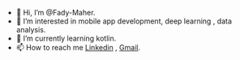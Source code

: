 - 👋 Hi, I’m @Fady-Maher.
- 👀 I’m interested in mobile app development, deep learning , data analysis.
- 🌱 I’m currently learning kotlin.
- 📫 How to reach me [Linkedin](https://www.linkedin.com/in/fady-maher-689a54202/) , [Gmail](https://mail.google.com/mail/u/1/#inbox).

<!---
Fady-Maher/Fady-Maher is a ✨ special ✨ repository because its `README.md` (this file) appears on your GitHub profile.
You can click the Preview link to take a look at your changes.
--->
